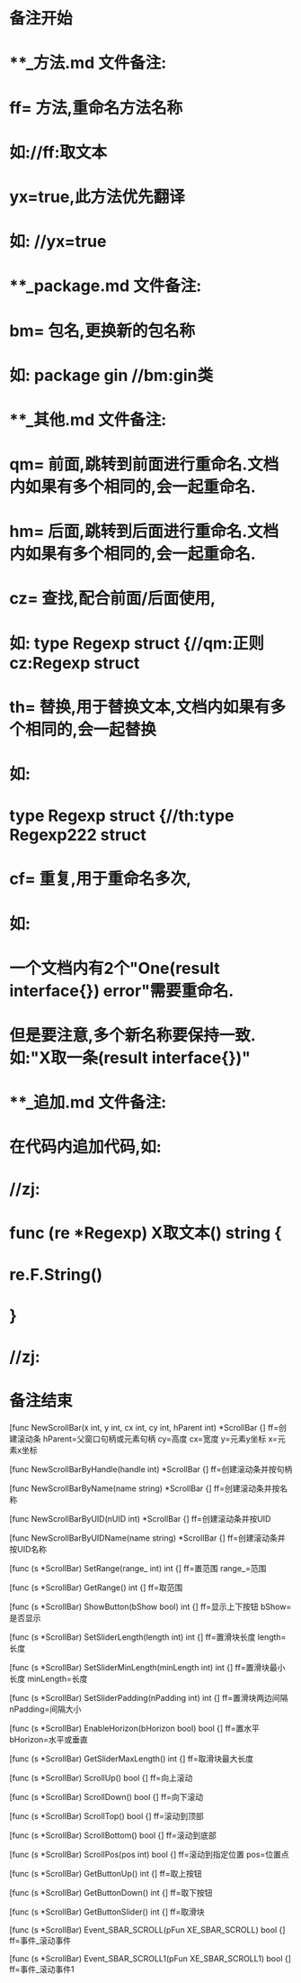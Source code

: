 # 备注开始
# **_方法.md 文件备注:
# ff= 方法,重命名方法名称
# 如://ff:取文本
#
# yx=true,此方法优先翻译
# 如: //yx=true

# **_package.md 文件备注:
# bm= 包名,更换新的包名称 
# 如: package gin //bm:gin类

# **_其他.md 文件备注:
# qm= 前面,跳转到前面进行重命名.文档内如果有多个相同的,会一起重命名.
# hm= 后面,跳转到后面进行重命名.文档内如果有多个相同的,会一起重命名.
# cz= 查找,配合前面/后面使用,
# 如: type Regexp struct {//qm:正则 cz:Regexp struct
#
# th= 替换,用于替换文本,文档内如果有多个相同的,会一起替换
# 如:
# type Regexp struct {//th:type Regexp222 struct
#
# cf= 重复,用于重命名多次,
# 如: 
# 一个文档内有2个"One(result interface{}) error"需要重命名.
# 但是要注意,多个新名称要保持一致. 如:"X取一条(result interface{})"

# **_追加.md 文件备注:
# 在代码内追加代码,如:
# //zj:
# func (re *Regexp) X取文本() string { 
# re.F.String()
# }
# //zj:
# 备注结束

[func NewScrollBar(x int, y int, cx int, cy int, hParent int) *ScrollBar {]
ff=创建滚动条
hParent=父窗口句柄或元素句柄
cy=高度
cx=宽度
y=元素y坐标
x=元素x坐标

[func NewScrollBarByHandle(handle int) *ScrollBar {]
ff=创建滚动条并按句柄

[func NewScrollBarByName(name string) *ScrollBar {]
ff=创建滚动条并按名称

[func NewScrollBarByUID(nUID int) *ScrollBar {]
ff=创建滚动条并按UID

[func NewScrollBarByUIDName(name string) *ScrollBar {]
ff=创建滚动条并按UID名称

[func (s *ScrollBar) SetRange(range_ int) int {]
ff=置范围
range_=范围

[func (s *ScrollBar) GetRange() int {]
ff=取范围

[func (s *ScrollBar) ShowButton(bShow bool) int {]
ff=显示上下按钮
bShow=是否显示

[func (s *ScrollBar) SetSliderLength(length int) int {]
ff=置滑块长度
length=长度

[func (s *ScrollBar) SetSliderMinLength(minLength int) int {]
ff=置滑块最小长度
minLength=长度

[func (s *ScrollBar) SetSliderPadding(nPadding int) int {]
ff=置滑块两边间隔
nPadding=间隔大小

[func (s *ScrollBar) EnableHorizon(bHorizon bool) bool {]
ff=置水平
bHorizon=水平或垂直

[func (s *ScrollBar) GetSliderMaxLength() int {]
ff=取滑块最大长度

[func (s *ScrollBar) ScrollUp() bool {]
ff=向上滚动

[func (s *ScrollBar) ScrollDown() bool {]
ff=向下滚动

[func (s *ScrollBar) ScrollTop() bool {]
ff=滚动到顶部

[func (s *ScrollBar) ScrollBottom() bool {]
ff=滚动到底部

[func (s *ScrollBar) ScrollPos(pos int) bool {]
ff=滚动到指定位置
pos=位置点

[func (s *ScrollBar) GetButtonUp() int {]
ff=取上按钮

[func (s *ScrollBar) GetButtonDown() int {]
ff=取下按钮

[func (s *ScrollBar) GetButtonSlider() int {]
ff=取滑块

[func (s *ScrollBar) Event_SBAR_SCROLL(pFun XE_SBAR_SCROLL) bool {]
ff=事件_滚动事件

[func (s *ScrollBar) Event_SBAR_SCROLL1(pFun XE_SBAR_SCROLL1) bool {]
ff=事件_滚动事件1
